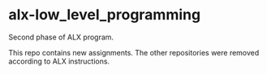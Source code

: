 # alx-low_level_programming
Second phase of ALX program.

This repo contains new assignments. The other repositories were removed according to ALX instructions.

